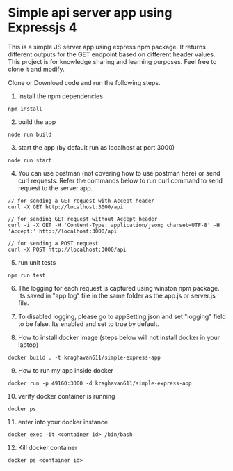 # Simple api server app using Expressjs 4
<p> This is a simple JS server app using express npm package. It returns different outputs for the GET endpoint based on different header values. This project is for knowledge sharing and learning purposes. Feel free to clone it and modify.</p>


Clone or Download code and run the following steps.
1. Install the npm dependencies
```
npm install
```

2. build the app
```
node run build
```

3. start the app (by default run as localhost at port 3000)
```
node run start
```

4. You can use postman (not covering how to use postman here) or send curl requests. Refer the commands below to run curl command to send request to the server app. 

```
// for sending a GET request with Accept header
curl -X GET http://localhost:3000/api

// for sending GET request without Accept header
curl -i -X GET -H 'Content-Type: application/json; charset=UTF-8' -H 'Accept:' http://localhost:3000/api

// for sending a POST request 
curl -X POST http://localhost:3000/api

```

5. run unit tests
```
npm run test
```

6. The logging for each request is captured using winston npm package. Its saved in "app.log" file in the same folder as the app.js or server.js file.

7. To disabled logging, please go to appSetting.json and set "logging" field to be false. Its enabled and set to true by default.

8. How to install docker image (steps below will not install docker in your laptop)
```
docker build . -t kraghavan611/simple-express-app
```

9. How to run my app inside docker
```
docker run -p 49160:3000 -d kraghavan611/simple-express-app
```

10. verify docker container is running 
```
docker ps
```

11. enter into your docker instance
```
docker exec -it <container id> /bin/bash
```

12. Kill docker container
```
docker ps <container id>
```

